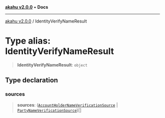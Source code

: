 [**akahu v2.0.0**](../README.md) • **Docs**

***

[akahu v2.0.0](../README.md) / IdentityVerifyNameResult

# Type alias: IdentityVerifyNameResult

> **IdentityVerifyNameResult**: `object`

## Type declaration

### sources

> **sources**: ([`AccountHolderNameVerificationSource`](AccountHolderNameVerificationSource.md) \| [`PartyNameVerificationSource`](PartyNameVerificationSource.md))[]
